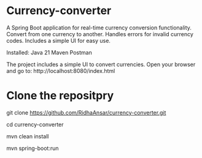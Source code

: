 # **Currency-converter**
A Spring Boot application for real-time currency conversion functionality.
Convert from one currency to another.
Handles errors for invalid currency codes.
Includes a simple UI for easy use.


Installed:
Java 21
Maven
Postman

The project includes a simple UI to convert currencies.
Open your browser and go to:
http://localhost:8080/index.html


# **Clone the repositpry**
git clone https://github.com/RidhaAnsar/currency-converter.git

cd currency-converter

mvn clean install

mvn spring-boot:run
